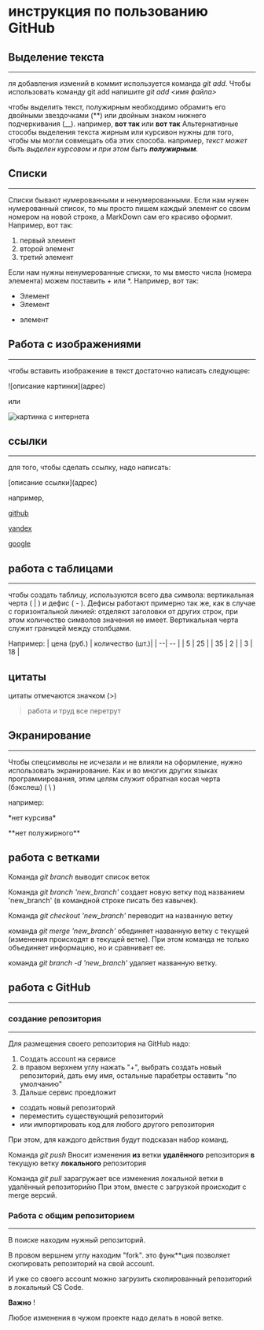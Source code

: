 ﻿# инструкция по пользованию  GitHub

## Выделение текста
----------
ля добавления измений в коммит используется команда *git add*. Чтобы использовать команду git add напишите *git add <имя файла>*

чтобы выделить текст, полужирным необходдимо обрамить его двойными звездочками (**) или двойным знаком нижнего подчеркивания (__). например, **вот так** или __вот так__
Альтернативные стособы выделения текста жирным или курсивон нужны для того, чтобы мы могли совмещать оба этих способа. например, _текст может быть выделен курсовом и при этом быть **полужирным**_.

## Списки
-----------
Списки бывают нумерованными и ненумерованными. Если нам нужен нумерованный список, то мы просто пишем каждый элемент со своим номером на новой строке, а MarkDown сам его красиво оформит.
 Например, вот так:
1.	первый элемент
2.	второй элемент
3.	третий элемент

Если нам нужны ненумерованные списки, то мы вместо числа (номера элемента) можем поставить + или *. Например, вот так:
* Элемент
* Элемент
+ элемент

## Работа с изображениями
------------
чтобы вставить изображение в текст достаточно написать следующее:

\!\[описание картинки](адрес) 

или

![картинка с интернета](https://upload.wikimedia.org/wikipedia/commons/thumb/3/35/Tux.svg/340px-Tux.svg.png "Linux")


## ссылки
----
для того, чтобы сделать ссылку, надо написать:

\[описание ссылки](адрес)

например,

 [github](https://github.com/)

[yandex](https://yandex.ru)

[google](https://google.com)

## работа с таблицами
--------
чтобы создать таблицу,  используются всего два символа: вертикальная черта ( \| ) и дефис ( \- ). Дефисы работают примерно так же, как в случае с горизонтальной линией: отделяют заголовки от других строк, при этом количество символов значения не имеет. Вертикальная черта служит границей между столбцами. 

Например:
| цена (руб.) | количество  (шт.)|
| --| -- |
| 5 | 25 |
| 35 | 2 |
| 3 | 18 |



## цитаты 
цитаты отмечаются  значком (\>)
> работа и труд все перетрут 

## Экранирование
-------
 Чтобы спецсимволы не исчезали и не влияли на оформление, нужно использовать экранирование. Как и во многих других языках программирования, этим целям служит обратная косая черта (бэкслеш) ( \ )

например:

\*нет курсива\*

\*\*нет полужирного\*\* 
  
## работа с ветками

Команда *git branch* выводит список веток

Команда *git branch 'new_branch'* создает новую ветку под названием 'new_branch' (в командной строке писать без кавычек).

Команда *git checkout 'new_branch'*  переводит на названную ветку

команда *git merge 'new_branch'* обединяет названную ветку с текущей (изменения происходят в текущей ветке). При этом команда не только объединяет информацию, но и сравнивает ее.

команда *git branch -d 'new_branch'* удаляет названную ветку.



## работа с GitHub
----------
### создание репозитория
---
Для размещения своего репозитория на GitHub надо:
1. Создать account на сервисе
2. в правом верхнем углу нажать "+", выбрать создать новый репозиторий, дать ему имя, остальные парабетры оставить "по умолчанию"
3. Дальше сервис проедложит 
* создать новый репозиторий
* переместить существующий репозиторий
* или импортировать код для любого другого репозитория

При этом, для каждого действия будут подсказан набор команд.

Команда *git push* Вносит изменения **из** ветки **удалённого** репозитория **в** текущую ветку **локального** репозитория

Команда *git pull* заpагружает все изменения локальной ветки в удалённый репозиторийю При этом, вместе с загрузкой происходит с merge версий.


### Работа с общим репозиторием
-----
В поиске находим нужный репозиторий.

В провом вершнем углу находим "fork". это функ**ция позволяет скопировать репозиторий на свой  account.

И уже со своего account можно загрузить скопированный репозиторий в локальный CS Code.

**Важно** ! 

Любое изменения в чужом проекте надо делать в новой ветке.
